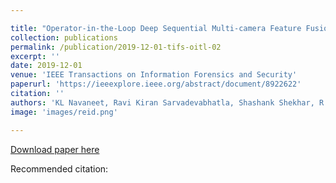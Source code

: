 ```yaml
---

title: "Operator-in-the-Loop Deep Sequential Multi-camera Feature Fusion for Person Re-identification"
collection: publications
permalink: /publication/2019-12-01-tifs-oitl-02
excerpt: ''
date: 2019-12-01
venue: 'IEEE Transactions on Information Forensics and Security'
paperurl: 'https://ieeexplore.ieee.org/abstract/document/8922622'
citation: ''
authors: 'KL Navaneet, Ravi Kiran Sarvadevabhatla, Shashank Shekhar, R Venkatesh Babu, Anirban Chakraborty'
image: 'images/reid.png' 

---
```


[Download paper here](https://ieeexplore.ieee.org/abstract/document/8922622)

Recommended citation: 
